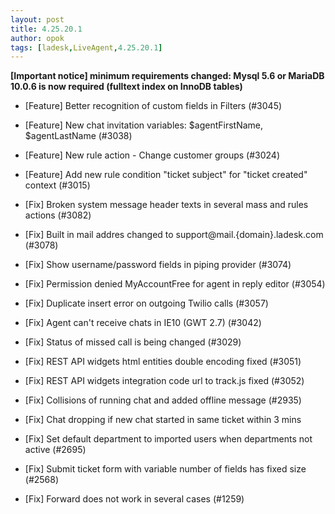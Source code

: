 ```yaml
---
layout: post
title: 4.25.20.1
author: opok
tags: [ladesk,LiveAgent,4.25.20.1]
---
```


**[Important notice] minimum requirements changed: Mysql 5.6 or MariaDB 10.0.6 is now required (fulltext index on InnoDB tables)**

- [Feature] Better recognition of custom fields in Filters (#3045)
- [Feature] New chat invitation variables: $agentFirstName, $agentLastName (#3038)
- [Feature] New rule action - Change customer groups (#3024)
- [Feature] Add new rule condition "ticket subject" for "ticket created" context (#3015)

- [Fix] Broken system message header texts in several mass and rules actions (#3082)
- [Fix] Built in mail addres changed to support@mail.{domain}.ladesk.com (#3078)
- [Fix] Show username/password fields in piping provider (#3074)
- [Fix] Permission denied MyAccountFree for agent in reply editor (#3054)
- [Fix] Duplicate insert error on outgoing Twilio calls (#3057)
- [Fix] Agent can't receive chats in IE10 (GWT 2.7) (#3042)
- [Fix] Status of missed call is being changed (#3029)
- [Fix] REST API widgets html entities double encoding fixed (#3051)
- [Fix] REST API widgets integration code url to track.js fixed (#3052)
- [Fix] Collisions of running chat and added offline message (#2935)
- [Fix] Chat dropping if new chat started in same ticket within 3 mins
- [Fix] Set default department to imported users when departments not active (#2695)
- [Fix] Submit ticket form with variable number of fields has fixed size (#2568)
- [Fix] Forward does not work in several cases (#1259)
